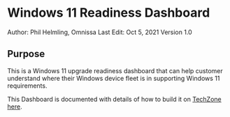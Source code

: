 # Windows 11 Readiness Dashboard

Author: Phil Helmling, Omnissa
Last Edit: Oct 5, 2021
Version 1.0

## Purpose
<!-- Summary Start -->
This is a Windows 11 upgrade readiness dashboard that can help customer understand where their Windows device fleet is in supporting Windows 11 requirements.
<!-- Summary End -->

This Dashboard is documented with details of how to build it on [TechZone here](https://techzone.omnissa.com/blog/inventorying-workspace-one-devices-windows-10-end-life).
